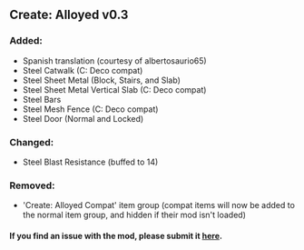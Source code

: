## Create: Alloyed v0.3 <br/> 
### Added: <br/> 
- Spanish translation (courtesy of albertosaurio65) <br/> 
- Steel Catwalk (C: Deco compat) <br/> 
- Steel Sheet Metal (Block, Stairs, and Slab) <br/> 
- Steel Sheet Metal Vertical Slab (C: Deco compat) <br/> 
- Steel Bars <br/> 
- Steel Mesh Fence (C: Deco compat) <br/> 
- Steel Door (Normal and Locked) <br/> 
### Changed: <br/> 
- Steel Blast Resistance (buffed to 14) <br/> 
### Removed: <br/> 
- 'Create: Alloyed Compat' item group (compat items will now be added to the normal item group, and hidden if their mod isn't loaded) <br/> 
#### If you find an issue with the mod, please submit it&nbsp;<a href="https://github.com/MythrilBagels/Create-Alloyed/issues" rel="nofollow">here</a>.